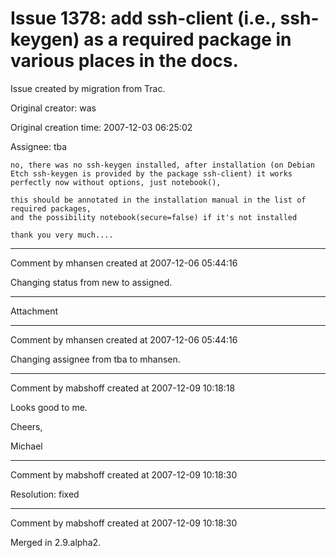 # Issue 1378: add ssh-client (i.e., ssh-keygen) as a required package in various places in the docs.

Issue created by migration from Trac.

Original creator: was

Original creation time: 2007-12-03 06:25:02

Assignee: tba


```
no, there was no ssh-keygen installed, after installation (on Debian
Etch ssh-keygen is provided by the package ssh-client) it works
perfectly now without options, just notebook(),

this should be annotated in the installation manual in the list of
required packages,
and the possibility notebook(secure=false) if it's not installed

thank you very much....
```



---

Comment by mhansen created at 2007-12-06 05:44:16

Changing status from new to assigned.


---

Attachment


---

Comment by mhansen created at 2007-12-06 05:44:16

Changing assignee from tba to mhansen.


---

Comment by mabshoff created at 2007-12-09 10:18:18

Looks good to me.

Cheers,

Michael


---

Comment by mabshoff created at 2007-12-09 10:18:30

Resolution: fixed


---

Comment by mabshoff created at 2007-12-09 10:18:30

Merged in 2.9.alpha2.
